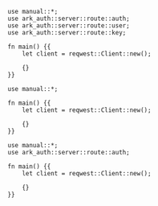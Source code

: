 ```rust,skt-password-confirm-ok
use manual::*;
use ark_auth::server::route::auth;
use ark_auth::server::route::user;
use ark_auth::server::route::key;

fn main() {{
    let client = reqwest::Client::new();

    {}
}}
```

```rust,skt-password-confirm-bad-request
use manual::*;

fn main() {{
    let client = reqwest::Client::new();

    {}
}}
```

```rust,skt-password-confirm-forbidden
use manual::*;
use ark_auth::server::route::auth;

fn main() {{
    let client = reqwest::Client::new();

    {}
}}
```
